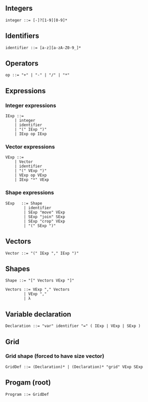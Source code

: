 ## Integers
```ebnf
integer ::= [-]?[1-9][0-9]*
```

## Identifiers
```ebnf
identifier ::= [a-z][a-zA-Z0-9_]*
```

## Operators
```ebnf
op ::= "+" | "-" | "/" | "*"
```

## Expressions

### Integer expressions
```ebnf
IExp ::= 
    | integer
    | identifier
    | "(" IExp ")"
    | IExp op IExp
```

### Vector expressions
```ebnf
VExp ::= 
    | Vector
    | identifier
    | "(" VExp ")"
    | VExp op VExp
    | IExp "*" VExp
```

### Shape expressions
```ebnf
SExp   ::= Shape
        | identifier
        | SExp "move" VExp
        | SExp "join" SExp
        | SExp "crop" VExp
        | "(" SExp ")"
```

## Vectors
```ebnf
Vector ::= "(" IExp "," IExp ")"
```

## Shapes
```ebnf
Shape ::= "[" Vectors VExp "]"
```

```ebnf
Vectors ::= VExp "," Vectors 
        | VExp ","
        | λ
```

## Variable declaration
```ebnf
Declaration ::= "var" identifier "=" ( IExp | VExp | SExp )
```

## Grid
### Grid shape (forced to have size vector)
```ebnf
GridDef ::= (Declaration)* | (Declaration)* "grid" VExp SExp
```

## Progam (root)
```ebnf
Program ::= GridDef
```
